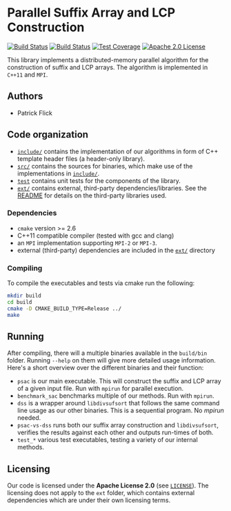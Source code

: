 Parallel Suffix Array and LCP Construction
==========================================
[![Build Status](https://img.shields.io/travis/patflick/psac.svg)](https://travis-ci.org/patflick/psac)
[![Build Status](https://travis-ci.org/patflick/psac.svg?branch=master)](https://travis-ci.org/patflick/psac)
[![Test Coverage](https://img.shields.io/codecov/c/github/patflick/psac.svg)](http://codecov.io/github/patflick/psac?branch=master)
[![Apache 2.0 License](https://img.shields.io/badge/license-Apache%20v2.0-blue.svg)](LICENSE)

This library implements a distributed-memory parallel algorithm for the
construction of suffix and LCP arrays. The algorithm is implemented in `C++11`
and `MPI`.

## Authors

- Patrick Flick

## Code organization

- [`include/`](include/) contains the implementation of our algorithms in form
  of C++ template header files (a header-only library).
- [`src/`](src/) contains the sources for binaries, which make use of the
  implementations in [`include/`](include/).
- [`test`](test/) contains unit tests for the components of the library.
- [`ext/`](ext/) contains external, third-party dependencies/libraries. See the
  [README](ext/README.md) for details on the third-party libraries used.


### Dependencies

- `cmake` version >= 2.6
- C++11 compatible compiler (tested with gcc and clang)
- an `MPI` implementation supporting `MPI-2` or `MPI-3`.
- external (third-party) dependencies are included in the [`ext/`](`ext/`) directory

### Compiling

To compile the executables and tests via cmake run the following:

```sh
mkdir build
cd build
cmake -D CMAKE_BUILD_TYPE=Release ../
make
```

## Running

After compiling, there will a multiple binaries available in the `build/bin`
folder. Running `--help` on them will give more detailed usage information.
Here's a short overview over the different binaries and their function:

- `psac` is our main executable. This will construct the suffix and LCP array of
  a given input file. Run with `mpirun` for parallel execution.
- `benchmark_sac` benchmarks multiple of our methods. Run with `mpirun`.
- `dss` is a wrapper around `libdivsufsort` that follows the same command line
  usage as our other binaries. This is a sequential program. No *mpirun* needed.
- `psac-vs-dss` runs both our suffix array construction and `libdivsufsort`,
  verifies the results against each other and outputs run-times of both.
- `test_*` various test executables, testing a variety of our internal methods.

## Licensing

Our code is licensed under the
**Apache License 2.0** (see [`LICENSE`](LICENSE)).
The licensing does not apply to the `ext` folder, which contains external
dependencies which are under their own licensing terms.
